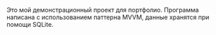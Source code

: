 Это мой демонстрационный проект для портфолио. Программа написана с использованием паттерна MVVM, данные хранятся при помощи SQLite.
